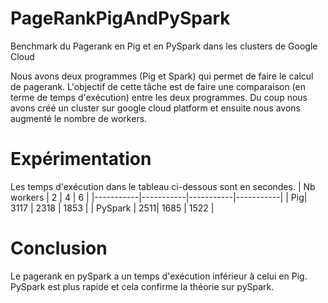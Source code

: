 # PageRankPigAndPySpark
Benchmark du Pagerank en Pig et en PySpark dans les clusters de Google Cloud

Nous avons deux programmes (Pig et Spark) qui permet de faire le calcul de pagerank.
L'objectif de cette tâche est de faire une comparaison (en terme de temps d'exécution) entre les deux programmes. Du coup nous avons créé un cluster sur google cloud platform et ensuite nous avons augmenté le nombre de workers.
# Expérimentation
Les temps d'exécution dans le tableau ci-dessous sont en secondes.
| Nb workers | 2 | 4 | 6 |
|-----------|-----------|-----------|-----------|
| Pig| 3117 | 2318 | 1853 |
| PySpark | 2511| 1685 | 1522 |

# Conclusion
Le pagerank en pySpark a un temps d'exécution inférieur à celui en Pig. PySpark est plus rapide et cela confirme la théorie sur pySpark.

